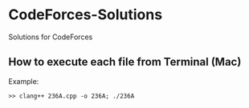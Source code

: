# CodeForces-Solutions
Solutions for CodeForces

## How to execute each file from Terminal (Mac)
Example:
```
>> clang++ 236A.cpp -o 236A; ./236A
```